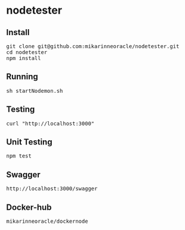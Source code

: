 # nodetester

## Install
<pre>
git clone git@github.com:mikarinneoracle/nodetester.git
cd nodetester
npm install
</pre>

## Running
<pre>sh startNodemon.sh</pre>

## Testing
<pre>curl "http://localhost:3000"</pre>

## Unit Testing
<pre>npm test</pre>

## Swagger
<pre>http://localhost:3000/swagger</pre>

## Docker-hub
<pre>mikarinneoracle/dockernode</pre>
